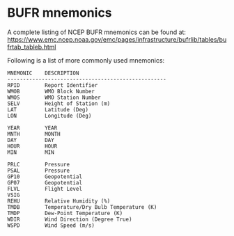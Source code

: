 # BUFR mnemonics

A complete listing of NCEP BUFR mnemonics can be found at:
https://www.emc.ncep.noaa.gov/emc/pages/infrastructure/bufrlib/tables/bufrtab_tableb.html

Following is a list of more commonly used mnemonics:
```
MNEMONIC    DESCRIPTION
---------------------------------------------------
RPID        Report Identifier
WMOB        WMO Block Number
WMOS        WMO Station Number
SELV        Height of Station (m)
LAT         Latitude (Deg)
LON         Longitude (Deg)

YEAR        YEAR
MNTH        MONTH
DAY         DAY
HOUR        HOUR
MIN         MIN

PRLC        Pressure
PSAL        Pressure
GP10        Geopotential
GP07        Geopotential
FLVL        Flight Level
VSIG
REHU        Relative Humidity (%)
TMDB        Temperature/Dry Bulb Temperature (K)
TMDP        Dew-Point Temperature (K)
WDIR        Wind Direction (Degree True)
WSPD        Wind Speed (m/s)
```
